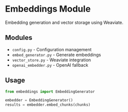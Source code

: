 # Embeddings Module

Embedding generation and vector storage using Weaviate.

## Modules

- `config.py` - Configuration management
- `embed_generator.py` - Generate embeddings
- `vector_store.py` - Weaviate integration
- `openai_embedder.py` - OpenAI fallback

## Usage
```python
from embeddings import EmbeddingGenerator

embedder = EmbeddingGenerator()
results = embedder.embed_chunks(chunks)
```
